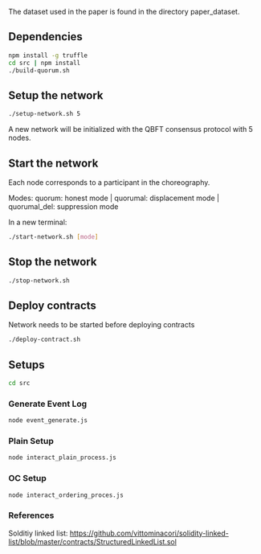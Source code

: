 The dataset used in the paper is found in the directory paper_dataset.

## Dependencies 

```sh
npm install -g truffle
cd src | npm install
./build-quorum.sh
```

## Setup the network

```sh
./setup-network.sh 5
```
A new network will be initialized with the QBFT consensus protocol with 5 nodes.

## Start the network

Each node corresponds to a participant in the choreography.

Modes:
quorum: honest mode |
quorumal: displacement mode |
quorumal_del: suppression mode

In a new terminal:
```sh
./start-network.sh [mode]
```

## Stop the network

```sh
./stop-network.sh
```

## Deploy contracts

Network needs to be started before deploying contracts

```sh
./deploy-contract.sh
```

## Setups
```sh
cd src
```
### Generate Event Log

```sh
node event_generate.js
```

### Plain Setup
```sh
node interact_plain_process.js
```

### OC Setup

```sh
node interact_ordering_proces.js
```

### References

Solditiy linked list: https://github.com/vittominacori/solidity-linked-list/blob/master/contracts/StructuredLinkedList.sol